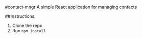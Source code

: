 #contact-mngr
A simple React application for managing contacts 

##Instructions:
1. Clone the repo
2. Run `npm install`
